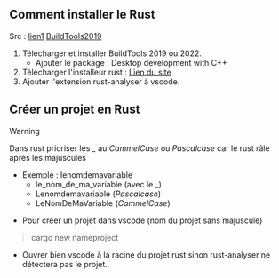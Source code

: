 ## Comment installer le Rust

Src : [lien1](https://stackoverflow.com/questions/55603111/unable-to-compile-rust-hello-world-on-windows-linker-link-exe-not-found) [BuildTools2019](https://visualstudio.microsoft.com/thank-you-downloading-visual-studio/?sku=BuildTools&rel=16)


1. Télécharger et installer BuildTools 2019 ou 2022.
    - Ajouter le package : Desktop development with C++
2. Télécharger l'installeur rust : [Lien du site](https://www.rust-lang.org/fr/tools/install)
3. Ajouter l'extension rust-analyser à vscode.

## Créer un projet en Rust

> [!WARNING]
> Dans rust prioriser les *_* au *CammelCase* ou *Pascalcase* car le rust râle après les majuscules
> * Exemple : lenomdemavariable
>    - le_nom_de_ma_variable (avec le *_*)
>    - Lenomdemavariable (*Pascalcase*)
>    - LeNomDeMaVariable (*CammelCase*)

- Pour créer un projet dans vscode (nom du projet sans majuscule)
> cargo new nameproject
- Ouvrer bien vscode à la racine du projet rust sinon rust-analyser ne détectera pas le projet.

